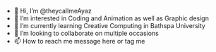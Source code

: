 - 👋 Hi, I’m @theycallmeAyaz
- 👀 I’m interested in Coding and Animation as well as Graphic design
- 🌱 I’m currently learning Creative Computing in Bathspa University
- 💞️ I’m looking to collaborate on multiple occasions
- 📫 How to reach me message here or tag me

<!---
theycallmeAyaz/theycallmeAyaz is a ✨ special ✨ repository because its `README.md` (this file) appears on your GitHub profile.
You can click the Preview link to take a look at your changes.
--->
